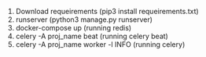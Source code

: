 1. Download requeirements (pip3 install requeirements.txt)
2. runserver (python3 manage.py runserver)
3. docker-compose up (running redis)
4. celery -A proj_name beat (running celery beat)
5. celery -A proj_name worker -l INFO (running celery)
